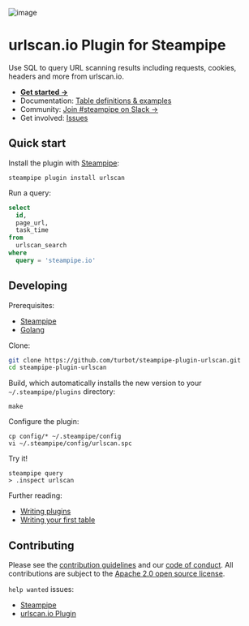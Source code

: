 ![image](https://hub.steampipe.io/images/plugins/turbot/urlscan-social-graphic.png)

# urlscan.io Plugin for Steampipe

Use SQL to query URL scanning results including requests, cookies, headers and more from urlscan.io.

- **[Get started →](https://hub.steampipe.io/plugins/turbot/urlscan)**
- Documentation: [Table definitions & examples](https://hub.steampipe.io/plugins/turbot/urlscan/tables)
- Community: [Join #steampipe on Slack →](https://turbot.com/community/join)
- Get involved: [Issues](https://github.com/turbot/steampipe-plugin-urlscan/issues)

## Quick start

Install the plugin with [Steampipe](https://steampipe.io):

```shell
steampipe plugin install urlscan
```

Run a query:

```sql
select
  id,
  page_url,
  task_time
from
  urlscan_search
where
  query = 'steampipe.io'
```

## Developing

Prerequisites:

- [Steampipe](https://steampipe.io/downloads)
- [Golang](https://golang.org/doc/install)

Clone:

```sh
git clone https://github.com/turbot/steampipe-plugin-urlscan.git
cd steampipe-plugin-urlscan
```

Build, which automatically installs the new version to your `~/.steampipe/plugins` directory:

```
make
```

Configure the plugin:

```
cp config/* ~/.steampipe/config
vi ~/.steampipe/config/urlscan.spc
```

Try it!

```
steampipe query
> .inspect urlscan
```

Further reading:

- [Writing plugins](https://steampipe.io/docs/develop/writing-plugins)
- [Writing your first table](https://steampipe.io/docs/develop/writing-your-first-table)

## Contributing

Please see the [contribution guidelines](https://github.com/turbot/steampipe/blob/main/CONTRIBUTING.md) and our [code of conduct](https://github.com/turbot/steampipe/blob/main/CODE_OF_CONDUCT.md). All contributions are subject to the [Apache 2.0 open source license](https://github.com/turbot/steampipe-plugin-urlscan/blob/main/LICENSE).

`help wanted` issues:

- [Steampipe](https://github.com/turbot/steampipe/labels/help%20wanted)
- [urlscan.io Plugin](https://github.com/turbot/steampipe-plugin-urlscan/labels/help%20wanted)
